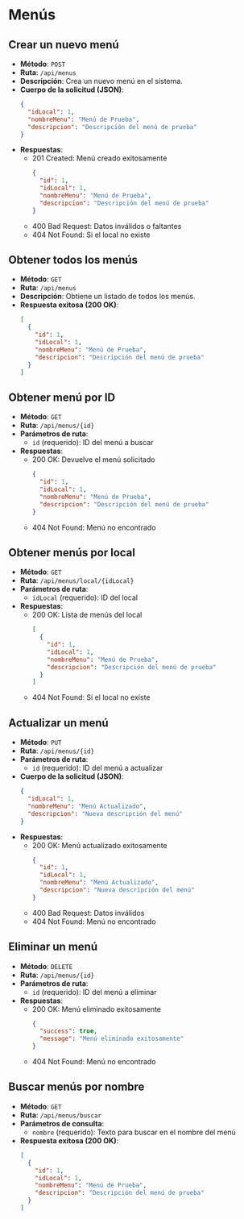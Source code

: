 # Menús

## Crear un nuevo menú
- **Método**: `POST`
- **Ruta**: `/api/menus`
- **Descripción**: Crea un nuevo menú en el sistema.
- **Cuerpo de la solicitud (JSON)**:
  ```json
  {
    "idLocal": 1,
    "nombreMenu": "Menú de Prueba",
    "descripcion": "Descripción del menú de prueba"
  }
  ```
- **Respuestas**:
  - 201 Created: Menú creado exitosamente
    ```json
    {
      "id": 1,
      "idLocal": 1,
      "nombreMenu": "Menú de Prueba",
      "descripcion": "Descripción del menú de prueba"
    }
    ```
  - 400 Bad Request: Datos inválidos o faltantes
  - 404 Not Found: Si el local no existe

## Obtener todos los menús
- **Método**: `GET`
- **Ruta**: `/api/menus`
- **Descripción**: Obtiene un listado de todos los menús.
- **Respuesta exitosa (200 OK)**:
  ```json
  [
    {
      "id": 1,
      "idLocal": 1,
      "nombreMenu": "Menú de Prueba",
      "descripcion": "Descripción del menú de prueba"
    }
  ]
  ```

## Obtener menú por ID
- **Método**: `GET`
- **Ruta**: `/api/menus/{id}`
- **Parámetros de ruta**:
  - `id` (requerido): ID del menú a buscar
- **Respuestas**:
  - 200 OK: Devuelve el menú solicitado
    ```json
    {
      "id": 1,
      "idLocal": 1,
      "nombreMenu": "Menú de Prueba",
      "descripcion": "Descripción del menú de prueba"
    }
    ```
  - 404 Not Found: Menú no encontrado

## Obtener menús por local
- **Método**: `GET`
- **Ruta**: `/api/menus/local/{idLocal}`
- **Parámetros de ruta**:
  - `idLocal` (requerido): ID del local
- **Respuestas**:
  - 200 OK: Lista de menús del local
    ```json
    [
      {
        "id": 1,
        "idLocal": 1,
        "nombreMenu": "Menú de Prueba",
        "descripcion": "Descripción del menú de prueba"
      }
    ]
    ```
  - 404 Not Found: Si el local no existe

## Actualizar un menú
- **Método**: `PUT`
- **Ruta**: `/api/menus/{id}`
- **Parámetros de ruta**:
  - `id` (requerido): ID del menú a actualizar
- **Cuerpo de la solicitud (JSON)**:
  ```json
  {
    "idLocal": 1,
    "nombreMenu": "Menú Actualizado",
    "descripcion": "Nueva descripción del menú"
  }
  ```
- **Respuestas**:
  - 200 OK: Menú actualizado exitosamente
    ```json
    {
      "id": 1,
      "idLocal": 1,
      "nombreMenu": "Menú Actualizado",
      "descripcion": "Nueva descripción del menú"
    }
    ```
  - 400 Bad Request: Datos inválidos
  - 404 Not Found: Menú no encontrado

## Eliminar un menú
- **Método**: `DELETE`
- **Ruta**: `/api/menus/{id}`
- **Parámetros de ruta**:
  - `id` (requerido): ID del menú a eliminar
- **Respuestas**:
  - 200 OK: Menú eliminado exitosamente
    ```json
    {
      "success": true,
      "message": "Menú eliminado exitosamente"
    }
    ```
  - 404 Not Found: Menú no encontrado

## Buscar menús por nombre
- **Método**: `GET`
- **Ruta**: `/api/menus/buscar`
- **Parámetros de consulta**:
  - `nombre` (requerido): Texto para buscar en el nombre del menú
- **Respuesta exitosa (200 OK)**:
  ```json
  [
    {
      "id": 1,
      "idLocal": 1,
      "nombreMenu": "Menú de Prueba",
      "descripcion": "Descripción del menú de prueba"
    }
  ]
  ```
